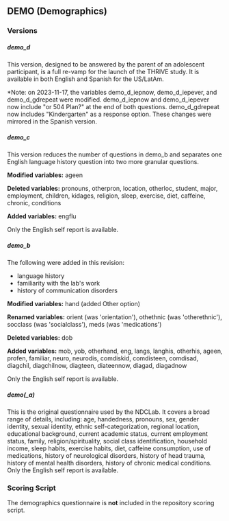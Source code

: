 ## DEMO (Demographics)

### Versions
##### demo_d
This version, designed to be answered by the parent of an adolescent participant, is a full re-vamp for the launch of the THRIVE study. It is available in both English and Spanish for the US/LatAm.

*Note: on 2023-11-17, the variables demo_d_iepnow, demo_d_iepever, and demo_d_gdrepeat were modified. demo_d_iepnow and demo_d_iepever now include "or 504 Plan?" at the end of both questions. demo_d_gdrepeat now includes "Kindergarten" as a response option. These changes were mirrored in the Spanish version.


##### demo_c
This version reduces the number of questions in demo_b and separates one English language history question into two more granular questions.

**Modified variables:** ageen

**Deleted variables:** pronouns, otherpron, location, otherloc, student, major, employment, children, kidages, religion, sleep, exercise, diet, caffeine, chronic, conditions

**Added variables:** engflu

Only the English self report is available.


##### demo_b
The following were added in this revision:
- language history
- familiarity with the lab's work
- history of communication disorders

**Modified variables:** hand (added Other option)

**Renamed variables:** orient (was 'orientation'), othethnic (was 'otherethnic'), socclass (was 'socialclass'), meds (was 'medications')

**Deleted variables:** dob

**Added variables:** mob, yob, otherhand, eng, langs, langhis, otherhis, ageen, profen, familiar, neuro, neurodis, comdiskid, comdisteen, comdisad, diagchil, diagchilnow, diagteen, diateennow, diagad, diagadnow

Only the English self report is available.


##### demo(_a)
This is the original questionnaire used by the NDCLab.  It covers a broad range of details, including: age, handedness, pronouns, sex, gender identity, sexual identity, ethnic self-categorization, regional location, educational background, current academic status, current employment status, family, religion/spirituality, social class identification, household income, sleep habits, exercise habits, diet, caffeine consumption, use of medications, history of neurological disorders, history of head trauma, history of mental health disorders, history of chronic medical conditions. Only the English self report is available.


### Scoring Script
The demographics questionnaire is **not** included in the repository scoring script.
